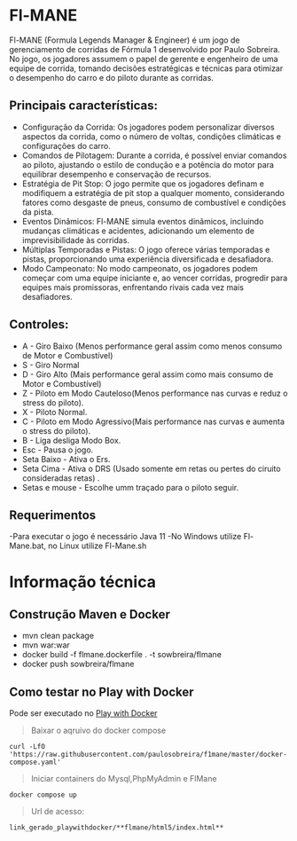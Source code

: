# Fl-MANE
Fl-MANE (Formula Legends Manager & Engineer) é um jogo de gerenciamento de corridas de Fórmula 1 desenvolvido por Paulo Sobreira. No jogo, os jogadores assumem o papel de gerente e engenheiro de uma equipe de corrida, tomando decisões estratégicas e técnicas para otimizar o desempenho do carro e do piloto durante as corridas.
## Principais características:
- Configuração da Corrida: Os jogadores podem personalizar diversos aspectos da corrida, como o número de voltas, condições climáticas e configurações do carro.
- Comandos de Pilotagem: Durante a corrida, é possível enviar comandos ao piloto, ajustando o estilo de condução e a potência do motor para equilibrar desempenho e conservação de recursos.
- Estratégia de Pit Stop: O jogo permite que os jogadores definam e modifiquem a estratégia de pit stop a qualquer momento, considerando fatores como desgaste de pneus, consumo de combustível e condições da pista.
- Eventos Dinâmicos: Fl-MANE simula eventos dinâmicos, incluindo mudanças climáticas e acidentes, adicionando um elemento de imprevisibilidade às corridas.
- Múltiplas Temporadas e Pistas: O jogo oferece várias temporadas e pistas, proporcionando uma experiência diversificada e desafiadora.
- Modo Campeonato: No modo campeonato, os jogadores podem começar com uma equipe iniciante e, ao vencer corridas, progredir para equipes mais promissoras, enfrentando rivais cada vez mais desafiadores.


## Controles:

- A - Giro Baixo (Menos performance geral assim como menos consumo de Motor e Combustível)
- S - Giro Normal
- D - Giro Alto (Mais performance geral assim como mais consumo de Motor e Combustível)
- Z - Piloto em Modo Cauteloso(Menos performance nas curvas e reduz o stress do piloto).
- X - Piloto Normal.
- C - Piloto em Modo Agressivo(Mais performance nas curvas e aumenta o stress do piloto).
- B - Liga desliga Modo Box.
- Esc - Pausa o jogo.
- Seta Baixo - Ativa o Ers.
- Seta Cima - Ativa o DRS (Usado somente em retas ou pertes do ciruito consideradas retas) .
- Setas e mouse - Escolhe umm traçado para o piloto seguir.

## Requerimentos

-Para executar o jogo é necessário Java 11
-No Windows utilize Fl-Mane.bat, no Linux utilize Fl-Mane.sh

# Informação técnica

## Construção Maven e Docker

- mvn clean package
- mvn war:war
- docker build -f flmane.dockerfile . -t sowbreira/flmane
- docker push sowbreira/flmane

## Como testar no Play with Docker

Pode ser executado no [Play with Docker](https://labs.play-with-docker.com/)

>Baixar o aqruivo do docker compose
```
curl -LfO 'https://raw.githubusercontent.com/paulosobreira/f1mane/master/docker-compose.yaml'
```

>Iniciar containers do Mysql,PhpMyAdmin e FlMane
```
docker compose up
```

>Url de acesso:
```
link_gerado_playwithdocker/**flmane/html5/index.html**
```